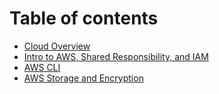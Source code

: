 # Table of contents

* [Cloud Overview](README.md)
* [Intro to AWS, Shared Responsibility, and IAM](intro-to-aws-shared-responsibility-and-iam.md)
* [AWS CLI](aws-cli.md)
* [AWS Storage and Encryption](aws-storage-and-encryption.md)
